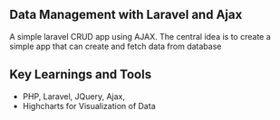 ## Data Management with Laravel and Ajax

A simple laravel CRUD app using AJAX. The central idea is to create a simple app that can create and fetch data from database

## Key Learnings and Tools
- PHP, Laravel, JQuery, Ajax,
- Highcharts for Visualization of Data
